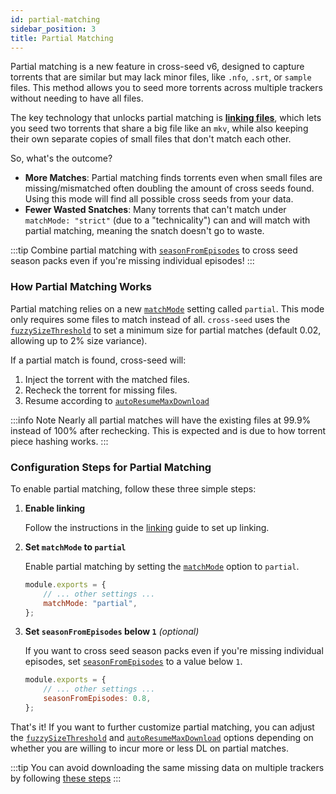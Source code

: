 ```yaml
---
id: partial-matching
sidebar_position: 3
title: Partial Matching
---
```


Partial matching is a new feature in cross-seed v6, designed to capture torrents
that are similar but may lack minor files, like `.nfo`, `.srt`, or `sample`
files. This method allows you to seed more torrents across multiple trackers
without needing to have all files.

The key technology that unlocks partial matching is
[**linking files**](linking.md), which lets you seed two torrents that share a
big file like an `mkv`, while also keeping their own separate copies of small
files that don't match each other.

So, what's the outcome?

-   **More Matches**: Partial matching finds torrents even when small files are
    missing/mismatched often doubling the amount of cross seeds found. Using this
    mode will find all possible cross seeds from your data.
-   **Fewer Wasted Snatches**: Many torrents that can't match under
    `matchMode: "strict"` (due to a "technicality") can and will match with
    partial matching, meaning the snatch doesn't go to waste.

:::tip
Combine partial matching with [`seasonFromEpisodes`](../basics/options.md#seasonfromepisodes)
to cross seed season packs even if you're missing individual episodes!
:::

### How Partial Matching Works

Partial matching relies on a new [`matchMode`](../basics/options.md#matchmode)
setting called `partial`. This mode only requires some files to match instead of all.
`cross-seed` uses the [`fuzzySizeThreshold`](../basics/options.md#fuzzysizethreshold) to set a minimum
size for partial matches (default 0.02, allowing up to 2% size variance).

If a partial match is found, cross-seed will:

1. Inject the torrent with the matched files.
2. Recheck the torrent for missing files.
3. Resume according to [`autoResumeMaxDownload`](../basics/options.md#autoresumemaxdownload)

:::info Note
Nearly all partial matches will have the existing files at 99.9% instead of 100% after rechecking.
This is expected and is due to how torrent piece hashing works.
:::

### Configuration Steps for Partial Matching

To enable partial matching, follow these three simple steps:

1. **Enable linking**

    Follow the instructions in the [linking](linking.md) guide to set up
    linking.

2. **Set `matchMode` to `partial`**

    Enable partial matching by setting the
    [`matchMode`](../basics/options.md#matchmode) option to `partial`.

    ```js
    module.exports = {
    	// ... other settings ...
    	matchMode: "partial",
    };
    ```

3. **Set `seasonFromEpisodes` below `1`** _(optional)_

    If you want to cross seed season packs even if you're missing individual episodes,
    set [`seasonFromEpisodes`](../basics/options.md#seasonfromepisodes) to a value below `1`.

    ```js
    module.exports = {
    	// ... other settings ...
    	seasonFromEpisodes: 0.8,
    };
    ```

That's it! If you want to further customize partial matching, you can adjust the
[`fuzzySizeThreshold`](../basics/options.md#fuzzysizethreshold) and 
[`autoResumeMaxDownload`](../basics/options.md#autoresumemaxdownload) options
depending on whether you are willing to incur more or less DL on partial matches.

:::tip
You can avoid downloading the same missing data on multiple trackers by following
[these steps](../basics/faq-troubleshooting.md#my-partial-matches-from-related-searches-are-missing-the-same-data-how-can-i-only-download-it-once)
:::
